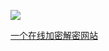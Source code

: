 ![](https://s21.ax1x.com/2024/04/03/pFbEX2n.png)

[一个在线加密解密网站](http://www.atoolbox.net/Tool.php?Id=703)